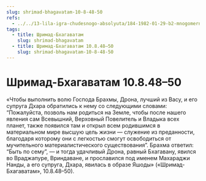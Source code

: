 ```yaml
---
slug: shrimad-bhagavatam-10-8-48-50
refs:
  - ../../13-lila-igra-chudesnogo-absolyuta/184-1982-01-29-b2-mnogomernost-uchastnikov-krishna-lily.md
tags:
  - title: Шримад-Бхагаватам
    slug: shrimad-bhagavatam
  - title: Шримад-Бхагаватам 10.8.48–50
    slug: shrimad-bhagavatam-10-8-48-50
---
```


# Шримад-Бхагаватам 10.8.48–50

«Чтобы выполнить волю Господа Брахмы, Дрона, лучший из Васу, и его супруга Дхара обратились к нему со следующими словами: “Пожалуйста, позволь нам родиться на Земле, чтобы после нашего явления сам Всевышний, Верховный Повелитель и Владыка всех планет, также появился там и открыл всем родившимся в материальном мире высшую цель жизни — служение из преданности, благодаря которому они с легкостью смогут освободиться от мучительного материалистического существования”. Брахма ответил: “Быть по сему”, — и тогда удачливый Дрона, равный Бхагавану, явился во Враджапуре, Вриндаване, и прославился под именем Махараджи Нанды, а его супруга, Дхара, явилась в образе Яшоды» («Шримад-Бхагаватам», 10.8.48–50).
